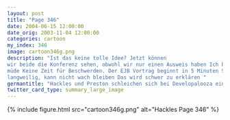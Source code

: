 ```yaml
---
layout: post
title: "Page 346"
date: 2004-06-15 12:00:00
date_orig: 2003-11-04 12:00:00
categories: cartoon
my_index: 346
image: cartoon346g.png
description: "Ist das keine tolle Idee? Jetzt können
wir beide die Konferenz sehen, obwohl wir nur einen Ausweis haben Ich bin so 
müde Keine Zeit für Beschwerden. Der EJB Vortrag beginnt in 5 Minuten So
langweilig, kann nicht wach bleiben Das wird schwer zu erklären "
germantitle: "Hackles und Preston schleichen sich bei Developalooza ein"
twitter_card_type: summary_large_image
---
```


{% include figure.html src="cartoon346g.png" alt="Hackles Page 346"  %}
